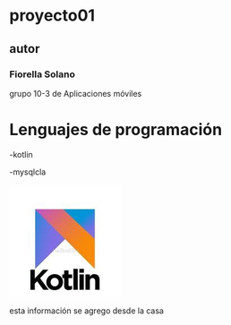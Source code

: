 # proyecto01

## autor
### Fiorella Solano

grupo 10-3 de Aplicaciones móviles

# Lenguajes de programación  
-kotlin

-mysqlcla


![logo kotlin](imagenes/kotlin_logo.jpeg)

esta información se agrego desde la casa 

